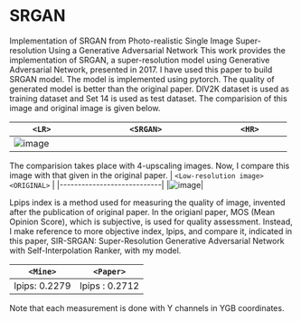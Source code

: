 # SRGAN
Implementation of SRGAN from Photo-realistic Single Image Super-resolution Using a Generative Adversarial Network
This work provides the implementation of SRGAN, a super-resolution model using Generative Adversarial Network, presented in 2017. I have used this paper to build SRGAN model. The model is implemented using pytorch. The quality of generated model is better than the original paper. DIV2K dataset is used as training dataset and Set 14 is used as test dataset. The comparision of this image and original image is given below.

|`     <LR>                 <SRGAN>                 <HR>      `|
|----------------------------|
|![image](https://github.com/kimhyeonejun/SRGAN/assets/103301952/72359723-bcae-4bcd-8786-aba0402bd0da)|

The comparision takes place with 4-upscaling images. Now, I compare this image with that given in the original paper.
| `<Low-resolution image>`             <SRGAN>                `<ORIGINAL>`   |
|----------------------------|
|![image](https://github.com/kimhyeonejun/SRGAN/assets/103301952/72359723-bcae-4bcd-8786-aba0402bd0da)|

Lpips index is a method used for measuring the quality of image, invented after the publication of original paper. In the origianl paper, MOS (Mean Opinion Score), which is subjective, is used for quality assessment. Instead, I make reference to more objective index, lpips, and compare it, indicated in this paper, SIR-SRGAN: Super-Resolution Generative Adversarial Network with Self-Interpolation Ranker, with my model.

| `<Mine>`  | `<Paper>`   |
|------------|----------------|
| lpips: 0.2279 | lpips : 0.2712 |

Note that each measurement is done with Y channels in YGB coordinates.
